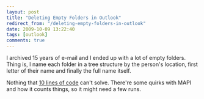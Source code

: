 ```yaml
---
layout: post
title: "Deleting Empty Folders in Outlook"
redirect_from: "/deleting-empty-folders-in-outlook"
date: 2009-10-09 13:22:40
tags: [outlook]
comments: true
---
```

I archived 15 years of e-mail and I ended up with a lot of empty folders. Thing is, I name each folder in a tree structure by the person's location, first letter of their name and finally the full name itself.

Nothing that [10 lines of code](https://github.com/dblock/codeproject/tree/master/OutlookDeleteEmptyFolders/Source) can't solve. There're some quirks with MAPI and how it counts things, so it might need a few runs.



